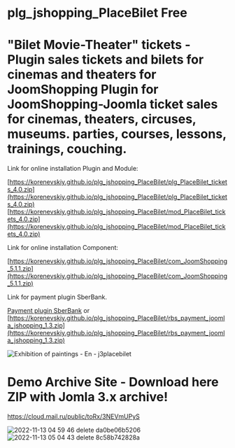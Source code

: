 # plg_jshopping_PlaceBilet Free
# "Bilet Movie-Theater" tickets - Plugin sales tickets and bilets for cinemas and theaters for JoomShopping Plugin for JoomShopping-Joomla ticket sales for cinemas, theaters, circuses, museums. parties, courses, lessons, trainings, couching.

Link for online installation Plugin and Module:

[https://korenevskiy.github.io/plg_jshopping_PlaceBilet/plg_PlaceBilet_tickets_4.0.zip](https://korenevskiy.github.io/plg_jshopping_PlaceBilet/plg_PlaceBilet_tickets_4.0.zip)
[https://korenevskiy.github.io/plg_jshopping_PlaceBilet/mod_PlaceBilet_tickets_4.0.zip](https://korenevskiy.github.io/plg_jshopping_PlaceBilet/mod_PlaceBilet_tickets_4.0.zip)

Link for online installation Component:

[https://korenevskiy.github.io/plg_jshopping_PlaceBilet/com_JoomShopping_5.1.1.zip](https://korenevskiy.github.io/plg_jshopping_PlaceBilet/com_JoomShopping_5.1.1.zip)

Link for payment plugin SberBank.

[Payment plugin SberBank](https://securepayments.sberbank.ru/wiki/doku.php/integration:cms:joomla:start) or 
[https://korenevskiy.github.io/plg_jshopping_PlaceBilet/rbs_payment_joomla_jshopping_1.3.zip](https://korenevskiy.github.io/plg_jshopping_PlaceBilet/rbs_payment_joomla_jshopping_1.3.zip)
 
![Exhibition of paintings - En - j3placebilet](https://user-images.githubusercontent.com/6898474/145529212-06d132d5-c701-434c-880e-be2486bfd927.png)









# Demo Archive Site - Download here ZIP with Jomla 3.x archive! 

https://cloud.mail.ru/public/toRx/3NEVmUPyS

![2022-11-13 04 59 46 delete da0be06b5206](https://user-images.githubusercontent.com/6898474/201502080-8222b7fd-324a-4a6b-8cc3-b0d0a52cb085.png)
![2022-11-13 05 04 43 delete 8c58b742828a](https://user-images.githubusercontent.com/6898474/201502081-5505c56f-ab55-4eaa-988b-7e4a2fe524b8.png)


